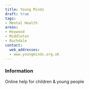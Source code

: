 ```yaml
---
title: Young Minds
draft: true
tags:
- Mental Health
areas:
- Heywood
- Middleton
- Rochdale
contact:
  web_addresses:
  - www.youngminds.org.uk
---
```


### Information
Online help for children & young people

